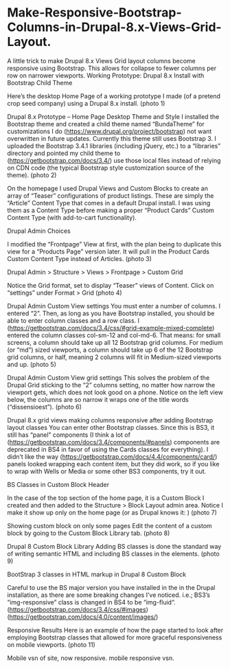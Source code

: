 # Make-Responsive-Bootstrap-Columns-in-Drupal-8.x-Views-Grid-Layout.

A little trick to make Drupal 8.x Views Grid layout columns become responsive using Bootstrap. This allows for collapse to fewer columns per row on narrower viewports.
Working Prototype: Drupal 8.x Install with Bootstrap Child Theme

Here’s the desktop Home Page of a working prototype I made (of a pretend crop seed company) using a Drupal 8.x install.
(photo 1)

Drupal 8.x Prototype – Home Page Desktop
Theme and Style
I installed the Bootstrap theme and created a child theme named “BundaTheme” for customizations I do (https://www.drupal.org/project/bootstrap)
not want overwritten in future updates. Currently this theme still uses Bootstrap 3. I uploaded the
Bootstrap 3.4.1 libraries (including jQuery, etc.) to a “libraries” directory and pointed my child theme to (https://getbootstrap.com/docs/3.4/)
use those local files instead of relying on CDN code (the typical Bootstrap style customization source of the theme).
(photo 2)

On the homepage I used Drupal Views and Custom Blocks to create an array of “Teaser” configurations of 
product listings. These are simply the “Article” Content Type that comes in a default Drupal install. I was
using them as a Content Type before making a proper “Product Cards” Custom Content Type (with add-to-cart functionality).

Drupal Admin Choices

I modified the “Frontpage” View at first, with the plan being to duplicate this view for a “Products Page” 
version later. It will pull in the Product Cards Custom Content Type instead of Articles.
(photo 3)

Drupal Admin > Structure > Views > Frontpage > Custom Grid

Notice the Grid format, set to display “Teaser” views of Content.
Click on “settings” under Format > Grid
(photo 4)

Drupal Admin Custom View settings
You must enter a number of columns. I entered “2”.
Then, as long as you have Bootstrap installed, you should be able to enter column classes and a row class. I (https://getbootstrap.com/docs/3.4/css/#grid-example-mixed-complete)
entered the column classes col-sm-12 and col-md-6. That means: for small screens, a column should 
take up all 12 Bootstrap grid columns. For medium (or “md”) sized viewports, a column should take up 6
of the 12 Bootstrap grid columns, or half, meaning 2 columns will fit in Medium-sized viewports and up.
(photo 5)

Drupal Admin Custom View grid settings
This solves the problem of the Drupal Grid sticking to the “2” columns setting, no matter how narrow the viewport gets, which does not look good on a phone.
Notice on the left view below, the columns are so narrow it wraps one of the title words (“dissensioest”).
(photo 6)

Drupal 8.x grid views making columns responsive after adding Bootstrap layout classes
You can enter other Bootstrap classes. Since this is BS3, it still has “panel” components (I think a lot of (https://getbootstrap.com/docs/3.4/components/#panels)
components are deprecated in BS4 in favor of using the Cards classes for everything). I didn’t like the way (https://getbootstrap.com/docs/4.4/components/card/)
panels looked wrapping each content item, but they did work, so if you like to wrap with Wells or Media or some other BS3 components, try it out.

BS Classes in Custom Block Header

In the case of the top section of the home page, it is a Custom Block I created and then added to the 
Structure > Block Layout admin area. Notice I make it show up only on the home page (or as Drupal knows it: <front>)
(photo 7)

Showing custom block on only some pages
Edit the content of a custom block by going to the Custom Block Library tab.
(photo 8)

Drupal 8 Custom Block Library
Adding BS classes is done the standard way of writing semantic HTML and including BS classes in the elements.
(photo 9)

BootStrap 3 classes in HTML markup in Drupal 8 Custom Block

Careful to use the BS major version you have installed in the in the Drupal installation, as there are some 
breaking changes I’ve noticed. i.e.; BS3’s “img-responsive” class is changed in BS4 to be “img-fluid“. (https://getbootstrap.com/docs/3.4/css/#images) (https://getbootstrap.com/docs/4.0/content/images/)

Responsive Results
Here is an example of how the page started to look after employing Bootstrap classes that allowed for more graceful responsiveness on mobile viewports.
(photo 11)

Mobile vsn of site, now responsive.
mobile responsive vsn.
